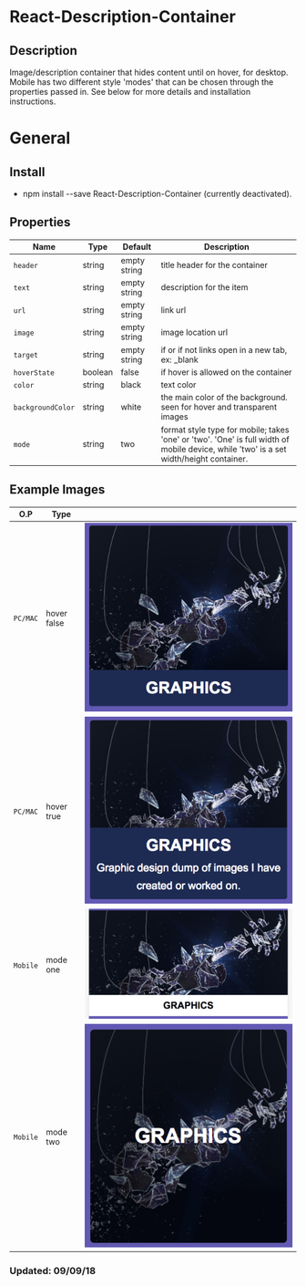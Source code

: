 # React-Description-Container
## Description
Image/description container that hides content until on hover, for desktop. Mobile has two different style 'modes' that can be chosen through the properties passed in. See below for more details and installation instructions.

# General
## Install
- npm install --save React-Description-Container (currently deactivated).

## Properties
| Name | Type | Default | Description |
| --- | --- | --- | --- |
| `header` | string | empty string | title header for the container |
| `text` | string | empty string | description for the item |
| `url` | string | empty string | link url |
| `image` | string | empty string | image location url |
| `target` | string | empty string | if or if not links open in a new tab, ex: _blank |
| `hoverState` | boolean | false | if hover is allowed on the container |
| `color` | string | black | text color |
| `backgroundColor` | string | white | the main color of the background. seen for hover and transparent images |
| `mode` | string | two | format style type for mobile; takes 'one' or 'two'. 'One' is full width of mobile device, while 'two' is a set width/height container. |

## Example Images
| O.P | Type | |
| --- | --- | --- |
| `PC/MAC` | hover false | ![desktop-no-hover](public/images/preview_images/img1.png) |
| `PC/MAC` | hover true | ![desktop-hover](public/images/preview_images/img2.png) |
| `Mobile` | mode one | ![mobile-one](public/images/preview_images/imgONE.png) |
| `Mobile` | mode two | ![mobile-two](public/images/preview_images/imgTWO.png) |

### Updated: 09/09/18
